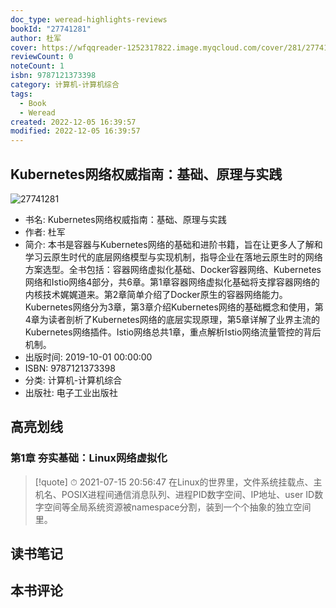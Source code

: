 ```yaml
---
doc_type: weread-highlights-reviews
bookId: "27741281"
author: 杜军
cover: https://wfqqreader-1252317822.image.myqcloud.com/cover/281/27741281/t7_27741281.jpg
reviewCount: 0
noteCount: 1
isbn: 9787121373398
category: 计算机-计算机综合
tags:
  - Book
  - Weread
created: 2022-12-05 16:39:57
modified: 2022-12-05 16:39:57
---
```


## Kubernetes网络权威指南：基础、原理与实践

![27741281](https://wfqqreader-1252317822.image.myqcloud.com/cover/281/27741281/t7_27741281.jpg)
- 书名: Kubernetes网络权威指南：基础、原理与实践
- 作者: 杜军
- 简介: 本书是容器与Kubernetes网络的基础和进阶书籍，旨在让更多人了解和学习云原生时代的底层网络模型与实现机制，指导企业在落地云原生时的网络方案选型。全书包括：容器网络虚拟化基础、Docker容器网络、Kubernetes网络和Istio网络4部分，共6章。第1章容器网络虚拟化基础将支撑容器网络的内核技术娓娓道来。第2章简单介绍了Docker原生的容器网络能力。Kubernetes网络分为3章，第3章介绍Kubernetes网络的基础概念和使用，第4章为读者剖析了Kubernetes网络的底层实现原理，第5章详解了业界主流的Kubernetes网络插件。Istio网络总共1章，重点解析Istio网络流量管控的背后机制。
- 出版时间: 2019-10-01 00:00:00
- ISBN: 9787121373398
- 分类: 计算机-计算机综合
- 出版社: 电子工业出版社

## 高亮划线

### 第1章 夯实基础：Linux网络虚拟化


> [!quote] ⏱ 2021-07-15 20:56:47
> 在Linux的世界里，文件系统挂载点、主机名、POSIX进程间通信消息队列、进程PID数字空间、IP地址、user ID数字空间等全局系统资源被namespace分割，装到一个个抽象的独立空间里。
 



## 读书笔记


## 本书评论

